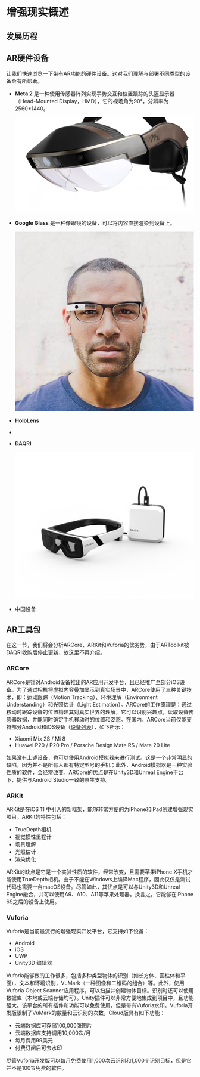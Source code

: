 # 增强现实概述

## 发展历程





## AR硬件设备

让我们快速浏览一下带有AR功能的硬件设备。这对我们理解与部署不同类型的设备会有所帮助。

- **Meta 2** 是一种使用传感器阵列实现手势交互和位置跟踪的头盔显示器（Head-Mounted Display，HMD），它的视场角为90°，分辨率为2560*1440。

  ![meta2](imgs/product-section_29d26b74-6e80-414b-8a57-0c9e20fe811e.png)

- **Google Glass** 是一种像眼镜的设备，可以将内容直接渲染到设备上。

  ![GoogleGlass](imgs/1536809925332.png)

- **HoloLens**

- 

- **DAQRI**

  ![DARQI](imgs/Loki_Puck_wip-01_31Jul17_copy.png)

- 中国设备


## AR工具包

在这一节，我们将会分析ARCore、ARKit和Vuforia的优劣势，由于ARToolkit被DAQRI收购后停止更新，故这里不再介绍。

### ARCore

ARCore是针对Android设备推出的AR应用开发平台，且已经推广至部分iOS设备。为了通过相机将虚拟内容叠加显示到真实场景中，ARCore使用了三种关键技术，即：运动跟踪（Motion Tracking）、环境理解（Environment Understanding）和光照估计（Light Estimation）。ARCore的工作原理是：通过移动时跟踪设备的位置构建其对真实世界的理解，它可以识别兴趣点，读取设备传感器数据，并能同时确定手机移动时的位置和姿态。在国内，ARCore当前仅能支持部分Android和iOS设备（[设备列表](https://developers.google.com/ar/discover/supported-devices)），如下所示：

- Xiaomi Mix 2S / Mi 8
- Huawei P20 / P20 Pro / Porsche Design Mate RS / Mate 20 Lite

如果没有上述设备，也可以使用Android模拟器来进行测试。这是一个非常明显的缺陷，因为并不是所有人都有特定型号的手机；此外，Android模拟器是一种实验性质的软件，会经常改变。ARCore的优点是在Unity3D和Unreal Engine平台下，提供与Android Studio一致的原生支持。

### ARKit

ARKit是在iOS 11 中引入的新框架，能够非常方便的为iPhone和iPad创建增强现实项目。ARKit的特性包括：

- TrueDepth相机
- 视觉惯性里程计
- 场景理解
- 光照估计
- 渲染优化

ARKit的缺点是它是一个实验性质的软件，经常改变，且需要苹果iPhone X手机才能使用TrueDepth相机。由于不能在Windows上编译Mac程序，因此仅仅是测试代码也需要一台macOS设备。尽管如此，其优点是可以与Unity3D和Unreal Engine融合，并可以使用A9、A10、A11等苹果处理器。换言之，它能够在iPhone 6S之后的设备上使用。

### Vuforia

Vuforia是当前最流行的增强现实开发平台，它支持如下设备：

- Android
- iOS
- UWP
- Unity3D 编辑器

Vuforia能够做的工作很多，包括多种类型物体的识别（如长方体、圆柱体和平面），文本和环境识别，VuMark（一种图像和二维码的组合）等。此外，使用Vuforia Object Scanner应用程序，可以扫描并创建物体目标。识别时还可以使用数据库（本地或云端存储均可）。Unity插件可以非常方便地集成到项目中，且功能强大。该平台的所有插件和功能可以免费使用，但是带有Vuforia水印。Vuforia开发版限制了VuMark的数量和云识别的次数，Cloud版具有如下功能：

- 云端数据库可存储100,000张图片
- 云端数据库支持调用10,000次/月
- 每月费用99美元
- 付费订阅后可去水印

尽管Vuforia开发版可以每月免费使用1,000次云识别和1,000个识别目标，但是它并不是100%免费的软件。